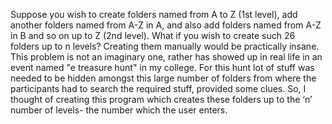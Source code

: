 Suppose you wish to create folders named from A to Z (1st level), add another folders named from A-Z in A, and also add folders named from A-Z in B and so on up to Z (2nd level). What if you wish to create such 26 folders up to n levels? Creating them manually would be practically insane. This problem is not an imaginary one, rather has showed up in real life in an event named "e treasure hunt" in my college. For this hunt lot of stuff was needed to be hidden amongst this large number of folders from where the participants had to search the required stuff, provided some clues. So, I thought of creating this program which creates these folders up to the ‘n’ number of levels- the number which the user enters.
